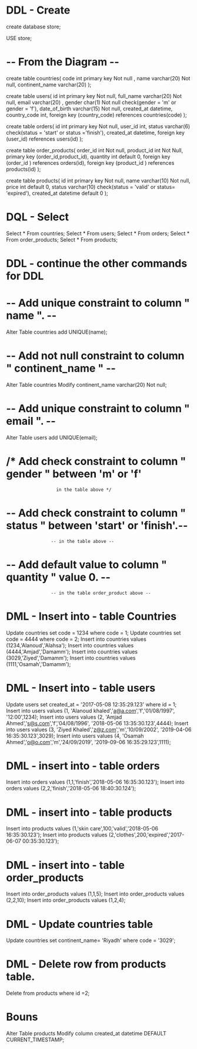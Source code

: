 # DDL - Create 

create database store;

USE store;

# -- From the Diagram --

create table countries(
code int primary key Not null ,
name varchar(20) Not null,
continent_name varchar(20) 
);


create table users(
id int primary key Not null,
full_name varchar(20) Not null,
email varchar(20) ,
gender char(1) Not null check(gender = 'm' or gender = 'f'),
date_of_birth varchar(15) Not null,
created_at datetime,
country_code int,
foreign key (country_code) references countries(code)
);

create table orders(
id int primary key Not null,
user_id int,
status varchar(6) check(status = 'start' or status ='finish'),
created_at datetime,
foreign key (user_id) references users(id)
);

create table order_products(
order_id int Not null,
product_id int  Not Null,
primary key (order_id,product_id),
quantity int default 0,
foreign key (order_id ) references orders(id),
foreign key (product_id ) references products(id) 
);

create table products(
id int primary key Not null,
name varchar(10) Not null,
price int default 0,
status varchar(10) check(status = 'valid' or status= 'expired'),
created_at datetime default 0
);

# DQL - Select 
Select * From countries;
Select * From users;
Select * From orders;
Select * From order_products;
Select * From products;

# DDL  - continue the other commands for DDL 

# -- Add unique constraint to column " name ". --

Alter Table countries add UNIQUE(name);

# -- Add not null constraint to column " continent_name " --

Alter Table countries Modify continent_name varchar(20) Not null;

# -- Add unique constraint to column " email ". --
Alter Table users add UNIQUE(email);

# /* Add check constraint to column " gender " between 'm' or 'f'
		               in the table above */
			       
# -- Add check constraint to column " status " between 'start' or 'finish'.--
                     -- in the table above --
#  -- Add default value to column " quantity " value 0. --
                     -- in the table order_product above --
                     
# DML - Insert into - table Countries 

Update countries set code = 1234 where code = 1;
Update countries set code = 4444 where code = 2;
Insert into countries values (1234,'Alanoud','Alahsa');
Insert into countries values (4444,'Amjad','Damamm');
Insert into countries values (3029,'Ziyed','Damamm');
Insert into countries values (1111,'Osamah','Damamm');

# DML - Insert into - table users

Update users set created_at = '2017-05-08 12:35:29.123' where id = 1;
Insert into users values (1, 'Alanoud khaled','a@a.com','f','01/08/1997', '12:00',1234);
Insert into users values (2, 'Amjad Ahmed','s@s.com','f','04/08/1996', '2018-05-06 13:35:30.123',4444);
Insert into users values (3, 'Ziyed Khaled','z@z.com','m','10/09/2002', '2019-04-06 16:35:30.123',3029);
Insert into users values (4, 'Osamah Ahmed','o@o.com','m','24/09/2019', '2019-09-06 16:35:29.123',1111);

# DML - insert into - table orders

Insert into orders values (1,1,'finish','2018-05-06 16:35:30.123');
Insert into orders values (2,2,'finish','2018-05-06 18:40:30.124');

# DML - insert into - table products

Insert into products values (1,'skin care',100,'valid','2018-05-06 16:35:30.123');
Insert into products values (2,'clothes',200,'expired','2017-06-07 00:35:30.123');

# DML - insert into - table order_products

Insert into order_products values (1,1,5);
Insert into order_products values (2,2,10);
Insert into order_products values (1,2,4);

# DML - Update countries table

Update  countries set continent_name= 'Riyadh' where code = '3029';

# DML - Delete row from products table.

Delete from products where id =2;

# Bouns 
Alter Table  products  Modify column created_at datetime DEFAULT CURRENT_TIMESTAMP;

